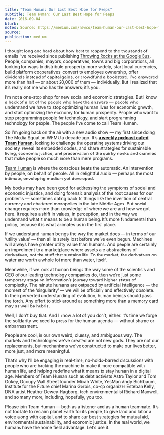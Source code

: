 ```yaml
---
title: "Team Human: Our Last Best Hope for Peeps"
subtitle: Team Human: Our Last Best Hope for Peeps
date: 2016-09-04
blurb: 
notes: Source: https://medium.com/newco/team-human-our-last-best-hope-for-peeps-b8e723ad7fa2
source: 
publication: medium
---
```


I thought long and hard about how best to respond to the thousands of emails I’ve received since publishing [Throwing Rocks at the Google Bus](http://rushkoff.com/throwingrocks). People, companies, mayors, cooperatives, towns and big corporations, all looking for ways to distribute prosperity more widely, start local currencies, build platform cooperatives, convert to employee ownership, offer dividends instead of capital gains, or crowdfund a bookstore. I’ve answered more than half — or about 20,000 of them — individually. But I realized that it’s really not me who has the answers; it’s you.

I’m not a one-stop shop for new social and economic strategies. But I know a heck of a lot of the people who have the answers — people who understand we have to stop optimizing human lives for economic growth, and start optimizing the economy for human prosperity. People who want to stop programming people for technology, and start programming technology for people. The people I’ve come to call Team Human.

So I’m going back on the air with a new audio show — my first since doing The Media Squat on WFMU a decade ago. It’s [**a weekly podcast called Team Human**](http://teamhuman.fm/), looking to challenge the operating systems driving our society, reveal its embedded codes, and share strategies for sustainable living, economic justice, and preservation of the quirky nooks and crannies that make people so much more than mere programs.

[Team Human](http://teamhuman.fm/) is where the conscious beats the automatic. An intervention by people, on behalf of people. All in delightful audio — perhaps the most intimate, enveloping medium yet developed.

My books may have been good for addressing the symptoms of social and economic injustice, and doing forensic analysis of the root causes for our problems — sometimes dating back to things like the invention of central currency and chartered monopolies in the late Middle Ages. But social change requires more than knowledge of where we are and how we got here. It requires a shift in values, in perception, and in the way we understand what it means to be a human being. It’s more fundamental than policy, because it is what animates us in the first place.

If we understand human beings the way the market does — in terms of our ‘utility value’ — then all is surely lost before we’ve even begun. Machines will always have greater utility value than humans. And people are certainly an impediment to a marketplace where assets are abstractions of derivatives, not the stuff that sustains life. To the market, the derivatives on water are worth a whole lot more than water, itself.

Meanwhile, if we look at human beings the way some of the scientists and CEO of our leading technology companies do, then we’re just some temporary stage on information’s journey toward higher states of complexity. The minute humans are outpaced by artificial intelligence — the moment of the ‘singularity’ — we will be officially and effectively obsolete. In their perverted understanding of evolution, human beings should pass the torch. Any effort to stick around as something more than a memory card may as well be hubris.

Well, I don’t buy that. And I know a lot of you don’t, either. It’s time we forge the solidarity we need to press for the human agenda — without shame or embarrassment.

People are cool, in our own weird, clumsy, and ambiguous way. The markets and technologies we’ve created are not new gods. They are not our replacements, but mechanisms we’ve constructed to make our lives better, more just, and more meaningful.

That’s why I’ll be engaging in real-time, no-holds-barred discussions with people who are hacking the machine to make it more compatible with human life, and helping redefine what it means to stay human in a digital age. Members of Team Human such as debt activists Astra Taylor and Tom Gokey, Occupy Wall Street founder Micah White, YesMan Andy Bichlbaum, Institute for the Future chief Marina Gorbis, co-op organizer Esteban Kelly, DNA artist Heather Dewey-Hagborg, tech environmentalist Richard Maxwell, and so many more, including, hopefully, you too.

Please join Team Human — both as a listener and as a human teammate. It’s not too late to reclaim planet Earth for its people, to give land and labor a voice along with capital, and to share our best strategies for mutual aid, environmental sustainability, and economic justice. In the real world, we humans have the home field advantage. Let’s use it.
